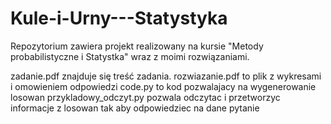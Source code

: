 # Kule-i-Urny---Statystyka

Repozytorium zawiera projekt realizowany na kursie "Metody probabilistyczne i Statystka" wraz z moimi rozwiązaniami.

zadanie.pdf znajduje się treść zadania. 
rozwiazanie.pdf to plik z wykresami i omowieniem odpowiedzi
code.py to kod pozwalajacy na wygenerowanie losowan
przykladowy_odczyt.py pozwala odczytac i przetworzyc informacje z losowan tak aby odpowiedziec na dane pytanie
